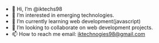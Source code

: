 - 👋 Hi, I’m @iktechs98
- 👀 I’m interested in emerging technologies.
- 🌱 I’m currently learning web development(javascript)
- 💞️ I’m looking to collaborate on web development projects.
- 📫 How to reach me email: iktechnogies98@gmail.com

<!---
iktechs98/iktechs98 is a ✨ special ✨ repository because its `README.md` (this file) appears on your GitHub profile.
You can click the Preview link to take a look at your changes.
--->
